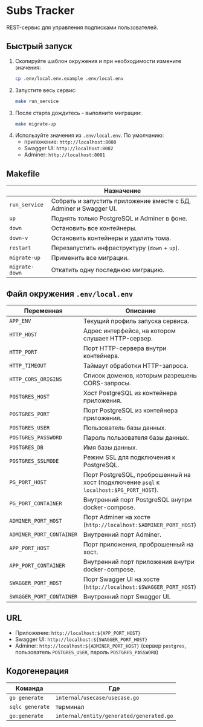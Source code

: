 # Subs Tracker

REST-сервис для управления подписками пользователей.

## Быстрый запуск
1. Скопируйте шаблон окружения и при необходимости измените значения:
   ```bash
   cp .env/local.env.example .env/local.env
   ```
2. Запустите весь сервис:
   ```bash
   make run_service
   ```
3. После старта дождитесь - выполните миграции:
   ```bash
   make migrate-up
   ```
4. Используйте значения из `.env/local.env`. По умолчанию:
   - приложение: `http://localhost:8080`
   - Swagger UI: `http://localhost:8082`
   - Adminer: `http://localhost:8081`

## Makefile
|  | Назначение |
|------|------------|
| `run_service` | Собрать и запустить приложение вместе с БД, Adminer и Swagger UI. |
| `up` | Поднять только PostgreSQL и Adminer в фоне. |
| `down` | Остановить все контейнеры. |
| `down-v` | Остановить контейнеры и удалить тома. |
| `restart` | Перезапустить инфраструктуру (`down` + `up`). |
| `migrate-up` | Применить все миграции. |
| `migrate-down` | Откатить одну последнюю миграцию. |

## Файл окружения `.env/local.env`
| Переменная | Описание |
|------------|----------|
| `APP_ENV` | Текущий профиль запуска сервиса. |
| `HTTP_HOST` | Адрес интерфейса, на котором слушает HTTP-сервер. |
| `HTTP_PORT` | Порт HTTP-сервера внутри контейнера. |
| `HTTP_TIMEOUT` | Таймаут обработки HTTP-запроса. |
| `HTTP_CORS_ORIGINS` | Список доменов, которым разрешены CORS-запросы. |
| `POSTGRES_HOST` | Хост PostgreSQL из контейнера приложения. |
| `POSTGRES_PORT` | Порт PostgreSQL из контейнера приложения. |
| `POSTGRES_USER` | Пользователь базы данных. |
| `POSTGRES_PASSWORD` | Пароль пользователя базы данных. |
| `POSTGRES_DB` | Имя базы данных. |
| `POSTGRES_SSLMODE` | Режим SSL для подключения к PostgreSQL. |
| `PG_PORT_HOST` | Порт PostgreSQL, проброшенный на хост (подключение `psql` к `localhost:$PG_PORT_HOST`). |
| `PG_PORT_CONTAINER` | Внутренний порт PostgreSQL внутри docker-compose. |
| `ADMINER_PORT_HOST` | Порт Adminer на хосте (`http://localhost:$ADMINER_PORT_HOST`). |
| `ADMINER_PORT_CONTAINER` | Внутренний порт Adminer. |
| `APP_PORT_HOST` | Порт приложения, проброшенный на хост. |
| `APP_PORT_CONTAINER` | Внутренний порт приложения внутри docker-compose. |
| `SWAGGER_PORT_HOST` | Порт Swagger UI на хосте (`http://localhost:$SWAGGER_PORT_HOST`). |
| `SWAGGER_PORT_CONTAINER` | Внутренний порт Swagger UI. |

## URL
- Приложение: `http://localhost:${APP_PORT_HOST}`
- Swagger UI: `http://localhost:${SWAGGER_PORT_HOST}`
- Adminer: `http://localhost:${ADMINER_PORT_HOST}` (сервер `postgres`, пользователь `POSTGRES_USER`, пароль `POSTGRES_PASSWORD`)

## Кодогенерация
| Команда         | Где                                      |
|-----------------|------------------------------------------|
| `go generate`   | `internal/usecase/usecase.go`            |
| `sqlc generate` | терминал                                 | 
|   `go:generate` | `internal/entity/generated/generated.go` |